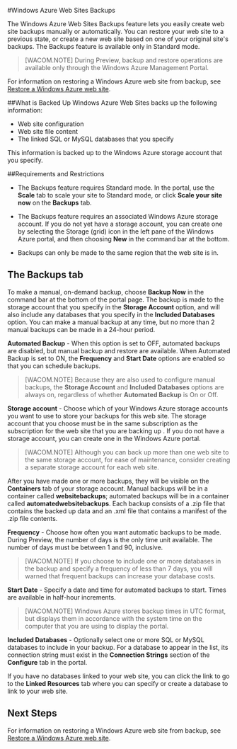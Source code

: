 <properties linkid="web-sites-backup" urlDisplayName="Windows Azure Web Sites Backups" pageTitle="Windows Azure Web Sites Backups" metaKeywords="Windows Azure Web Sites, Backups" description="Learn how to create backups of your Windows Azure web sites." metaCanonical="" services="web-sites" documentationCenter="" title="Windows Azure Web Sites Backups" authors=""  solutions="" writer="timamm" manager="paulettm" editor="mollybos"  />

#Windows Azure Web Sites Backups

The Windows Azure Web Sites Backups feature lets you easily create web site backups manually or automatically. You can restore your web site to a previous state, or create a new web site based on one of your original site's backups. The Backups feature is available only in Standard mode. 

> [WACOM.NOTE] During Preview, backup and restore operations are available only through the Windows Azure Management Portal.

For information on restoring a Windows Azure web site from backup, see [Restore a Windows Azure web site](http://www.windowsazure.com/en-us/documentation/articles/web-sites-restore/).

##What is Backed Up 
Windows Azure Web Sites backs up the following information:

* Web site configuration
* Web site file content
* The linked SQL or MySQL databases that you specify

This information is backed up to the Windows Azure storage account that you specify.

##Requirements and Restrictions
* The Backups feature requires Standard mode. In the portal, use the **Scale** tab to scale your site to Standard mode, or click **Scale your site now** on the **Backups** tab.

* The Backups feature requires an associated Windows Azure storage account. If you do not yet have a storage account, you can create one by selecting the Storage (grid) icon in the left pane of the Windows Azure portal, and then choosing **New** in the command bar at the bottom.

* Backups can only be made to the same region that the web site is in.

## The Backups tab

To make a manual, on-demand backup, choose **Backup Now** in the command bar at the bottom of the portal page. The backup is made to the storage account that you specify in the **Storage Account** option, and will also include any databases that you specify in the **Included Databases** option. You can make a manual backup at any time, but no more than 2 manual backups can be made in a 24-hour period. 

**Automated Backup** - When this option is set to OFF, automated backups are disabled, but manual backup and restore are available. When Automated Backup is set to ON, the **Frequency** and **Start Date** options are enabled so that you can schedule backups.

> [WACOM.NOTE] Because they are also used to configure manual backups, the **Storage Account** and **Included Databases** options are always on, regardless of whether **Automated Backup** is On or Off.

**Storage account** - Choose which of your Windows Azure storage accounts you want to use to store your backups for this web site. The storage account that you choose must be in the same subscription as the subscription for the web site that you are backing up
. If you do not have a storage account, you can create one in the Windows Azure portal.

> [WACOM.NOTE] Although you can back up more than one web site to the same storage account, for ease of maintenance, consider creating a separate storage account for each web site.

After you have made one or more backups, they will be visible on the **Containers** tab of your storage account. Manual backups will be in a container called **websitebackups**; automated backups will be in a container called **automatedwebsitebackups**. Each backup consists of a .zip file that contains the backed up data and an .xml file that contains a manifest of the .zip file contents.

**Frequency** - Choose how often you want automatic backups to be made. During Preview, the number of days is the only time unit available. The number of days must be between 1 and 90, inclusive. 

> [WACOM.NOTE] If you choose to include one or more databases in the backup and specify a frequency of less than 7 days, you will warned that frequent backups can increase your database costs.

**Start Date** - Specify a date and time for automated backups to start. Times are available in half-hour increments.

> [WACOM.NOTE] Windows Azure stores backup times in UTC format, but displays them in accordance with the system time on the computer that you are using to display the portal.

**Included Databases** - Optionally select one or more SQL or MySQL databases to include in your backup. For a database to appear in the list, its connection string must exist in the **Connection Strings** section of the **Configure** tab in the portal.

If you have no databases linked to your web site, you can click the link to go to the **Linked Resources** tab where you can specify or create a database to link to your web site. 

## Next Steps
For information on restoring a Windows Azure web site from backup, see [Restore a Windows Azure web site](http://www.windowsazure.com/en-us/documentation/articles/web-sites-restore/).